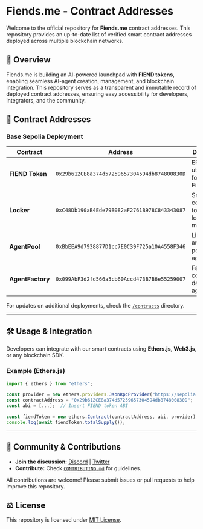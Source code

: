 # Fiends.me - Contract Addresses

Welcome to the official repository for **Fiends.me** contract addresses. This repository provides an up-to-date list of verified smart contract addresses deployed across multiple blockchain networks.

## 🔹 Overview

Fiends.me is building an AI-powered launchpad with **FIEND tokens**, enabling seamless AI-agent creation, management, and blockchain integration. This repository serves as a transparent and immutable record of deployed contract addresses, ensuring easy accessibility for developers, integrators, and the community.

## 📜 **Contract Addresses**

### **Base Sepolia Deployment**
| Contract       | Address                                      | Description |
|--------------|----------------------------------------------|------------|
| **FIEND Token** | `0x29b612CE8a374d57259657304594db874800830D` | ERC-20 utility token for Fiends.me |
| **Locker** | `0xC48Db190aB4Ede79B082aF2761B978C843343087` | Smart contract for token locking mechanisms |
| **AgentPool** | `0xBbEEA9d7938877D1cc7E0C39F725a10A4558F346` | Liquidity and staking pool for AI agents |
| **AgentFactory** | `0x099AbF3d2fd566a5cb60Accd473B7B6e55259007` | Factory contract for deploying AI agents |

For updates on additional deployments, check the [`/contracts`](./contracts/) directory.

---

## 🛠 **Usage & Integration**
Developers can integrate with our smart contracts using **Ethers.js**, **Web3.js**, or any blockchain SDK.

### **Example (Ethers.js)**
```javascript
import { ethers } from "ethers";

const provider = new ethers.providers.JsonRpcProvider("https://sepolia.base.org");
const contractAddress = "0x29b612CE8a374d57259657304594db874800830D";
const abi = [...];  // Insert FIEND token ABI

const fiendToken = new ethers.Contract(contractAddress, abi, provider);
console.log(await fiendToken.totalSupply());
```

---

## 📢 **Community & Contributions**
- **Join the discussion:** [Discord](#) | [Twitter](#)
- **Contribute:** Check [`CONTRIBUTING.md`](./docs/contributing.md) for guidelines.

All contributions are welcome! Please submit issues or pull requests to help improve this repository.

## ⚖️ **License**
This repository is licensed under [MIT License](./LICENSE).
